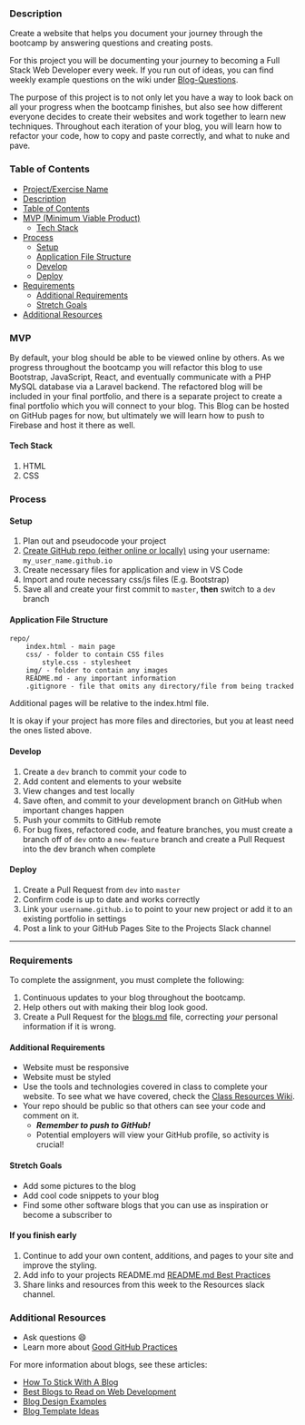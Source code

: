 ### Description

Create a website that helps you document your journey through the bootcamp by answering questions and creating posts.

For this project you will be documenting your journey to becoming a Full Stack Web Developer every week. If you run out of ideas, you can find weekly example questions on the wiki under [Blog-Questions](https://GitHub.com/bootcamp-students/Resources/wiki/Blog-Questions).

The purpose of this project is to not only let you have a way to look back on all your progress when the bootcamp finishes, but also see how different everyone decides to create their websites and work together to learn new techniques. Throughout each iteration of your blog, you will learn how to refactor your code, how to copy and paste correctly, and what to nuke and pave.

### Table of Contents

<!--ts-->
- [Project/Exercise Name](https://GitHub.com/bootcamp-students/Resources/wiki/Basic-Blog)
- [Description](#Description)
- [Table of Contents](#table-of-contents)
- [MVP (Minimum Viable Product)](#MVP)
  - [Tech Stack](#Tech-Stack)
- [Process](#process)
  - [Setup](#Setup)
  - [Application File Structure](#Application-File-Structure)
  - [Develop](#Develop)
  - [Deploy](#Deploy)
- [Requirements](#Requirements)
  - [Additional Requirements](#Additional-Requirements)
  - [Stretch Goals](#Stretch-Goals)
- [Additional Resources](#Additional-Resources)
<!--te-->

### MVP

By default, your blog should be able to be viewed online by others. As we progress throughout the bootcamp you will refactor this blog to use Bootstrap, JavaScript, React, and eventually communicate with a PHP MySQL database via a Laravel backend. The refactored blog will be included in your final portfolio, and there is a separate project to create a final portfolio which you will connect to your blog. This Blog can be hosted on GitHub pages for now, but ultimately we will learn how to push to Firebase and host it there as well.

#### Tech Stack

1. HTML
2. CSS

### Process

#### Setup

1. Plan out and pseudocode your project
2. [Create GitHub repo (either online or locally)](https://GitHub.com/bootcamp-students/Resources/wiki/Git-Instructions) using your username: `my_user_name.github.io`
3. Create necessary files for application and view in VS Code
4. Import and route necessary css/js files (E.g. Bootstrap)
5. Save all and create your first commit to `master`, **then** switch to a `dev` branch

#### Application File Structure

```raw
repo/
    index.html - main page
    css/ - folder to contain CSS files
        style.css - stylesheet
    img/ - folder to contain any images
    README.md - any important information
    .gitignore - file that omits any directory/file from being tracked
```

Additional pages will be relative to the index.html file.

It is okay if your project has more files and directories, but you at least need the ones listed above.

#### Develop

1. Create a `dev` branch to commit your code to
2. Add content and elements to your website
3. View changes and test locally
4. Save often, and commit to your development branch on GitHub when important changes happen
5. Push your commits to GitHub remote
6. For bug fixes, refactored code, and feature branches, you must create a branch off of `dev` onto a `new-feature` branch and create a Pull Request into the dev branch when complete

#### Deploy

1. Create a Pull Request from `dev` into `master`
2. Confirm code is up to date and works correctly
3. Link your `username.github.io` to point to your new project or add it to an existing portfolio in settings
4. Post a link to your GitHub Pages Site to the Projects Slack channel

---

### Requirements

To complete the assignment, you must complete the following:

1. Continuous updates to your blog throughout the bootcamp.
2. Help others out with making their blog look good.
3. Create a Pull Request for the [blogs.md](https://GitHub.com/bootcamp-students/Resources/blob/master/blogs.md) file, correcting _your_ personal information if it is wrong.

#### Additional Requirements

- Website must be responsive
- Website must be styled
- Use the tools and technologies covered in class to complete your website. To see what we have covered, check the [Class Resources Wiki](https://GitHub.com/bootcamp-students/Resources/wiki/Resources).
- Your repo should be public so that others can see your code and comment on it.
  - _**Remember to push to GitHub!**_
  - Potential employers will view your GitHub profile, so activity is crucial!

#### Stretch Goals

- Add some pictures to the blog
- Add cool code snippets to your blog
- Find some other software blogs that you can use as inspiration or become a subscriber to

#### If you finish early

1. Continue to add your own content, additions, and pages to your site and improve the styling.
2. Add info to your projects README.md [README.md Best Practices](https://gist.GitHub.com/PurpleBooth/109311bb0361f32d87a2)
3. Share links and resources from this week to the Resources slack channel.

### Additional Resources

- Ask questions :smile:
- Learn more about [Good GitHub Practices](https://guides.github.com)

For more information about blogs, see these articles:

- [How To Stick With A Blog](https://www.freecodecamp.org/news/every-developer-should-have-a-blog-heres-why-and-how-to-stick-with-it-5fd55a247fbf/)
- [Best Blogs to Read on Web Development](https://usersnap.com/blog/12-best-web-development-blogs-reading-right-now/)
- [Blog Design Examples](https://bloggingpro.com/archives/2017/07/20/5-best-blog-design-examples-inspiration/)
- [Blog Template Ideas](https://colorlib.com/wp/blog-website-templates/)
